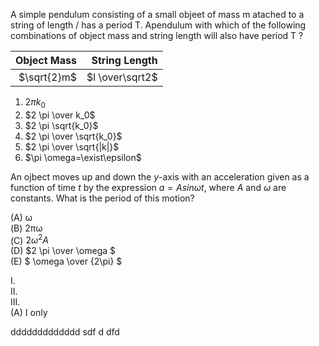 A simple pendulum consisting of a small objeet of mass m atached to a string of length / has a period T. Apendulum with which of the following combinations of object mass and string length will also have period T ?

| Object Mass | String Length |
| ------------:|-------------:| 
| $\sqrt{2}m$ | $l \over\sqrt2$ | 

1. $2 \pi k_0$
2. $2 \pi \over k_0$
3. $2 \pi \sqrt{k_0}$
4. $2 \pi \over \sqrt{k_0}$
5. $2 \pi \over \sqrt{|k|}$
6. $\pi \omega=\exist\epsilon$

An ojbect moves up and down the _y_-axis with an acceleration given as a function of time _t_ by the expression $a= Asin\omega t$, where _A_ and _&omega;_ are constants. What is the period of this motion?

(A) &omega;         
(B) 2&pi;&omega;        
(C) $2\omega^2A$      
(D) $2 \pi \over \omega $       
(E) $ \omega \over {2\pi} $     

I.      
II.     
III.        
(A) I only





ddddddddddddd
sdf
d
dfd